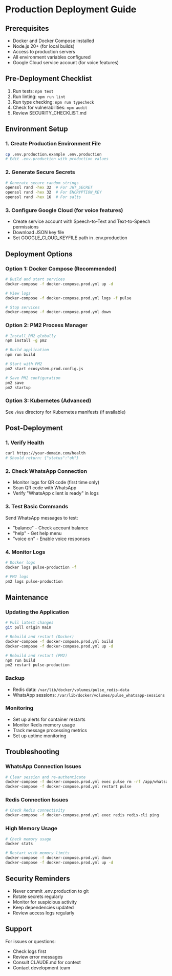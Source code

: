 # Production Deployment Guide

## Prerequisites
- Docker and Docker Compose installed
- Node.js 20+ (for local builds)
- Access to production servers
- All environment variables configured
- Google Cloud service account (for voice features)

## Pre-Deployment Checklist
1. Run tests: `npm test`
2. Run linting: `npm run lint`
3. Run type checking: `npm run typecheck`
4. Check for vulnerabilities: `npm audit`
5. Review SECURITY_CHECKLIST.md

## Environment Setup

### 1. Create Production Environment File
```bash
cp .env.production.example .env.production
# Edit .env.production with production values
```

### 2. Generate Secure Secrets
```bash
# Generate secure random strings
openssl rand -hex 32  # For JWT_SECRET
openssl rand -hex 32  # For ENCRYPTION_KEY
openssl rand -hex 16  # For salts
```

### 3. Configure Google Cloud (for voice features)
- Create service account with Speech-to-Text and Text-to-Speech permissions
- Download JSON key file
- Set GOOGLE_CLOUD_KEYFILE path in .env.production

## Deployment Options

### Option 1: Docker Compose (Recommended)
```bash
# Build and start services
docker-compose -f docker-compose.prod.yml up -d

# View logs
docker-compose -f docker-compose.prod.yml logs -f pulse

# Stop services
docker-compose -f docker-compose.prod.yml down
```

### Option 2: PM2 Process Manager
```bash
# Install PM2 globally
npm install -g pm2

# Build application
npm run build

# Start with PM2
pm2 start ecosystem.prod.config.js

# Save PM2 configuration
pm2 save
pm2 startup
```

### Option 3: Kubernetes (Advanced)
See `/k8s` directory for Kubernetes manifests (if available)

## Post-Deployment

### 1. Verify Health
```bash
curl https://your-domain.com/health
# Should return: {"status":"ok"}
```

### 2. Check WhatsApp Connection
- Monitor logs for QR code (first time only)
- Scan QR code with WhatsApp
- Verify "WhatsApp client is ready" in logs

### 3. Test Basic Commands
Send WhatsApp messages to test:
- "balance" - Check account balance
- "help" - Get help menu
- "voice on" - Enable voice responses

### 4. Monitor Logs
```bash
# Docker logs
docker logs pulse-production -f

# PM2 logs
pm2 logs pulse-production
```

## Maintenance

### Updating the Application
```bash
# Pull latest changes
git pull origin main

# Rebuild and restart (Docker)
docker-compose -f docker-compose.prod.yml build
docker-compose -f docker-compose.prod.yml up -d

# Rebuild and restart (PM2)
npm run build
pm2 restart pulse-production
```

### Backup
- Redis data: `/var/lib/docker/volumes/pulse_redis-data`
- WhatsApp sessions: `/var/lib/docker/volumes/pulse_whatsapp-sessions`

### Monitoring
- Set up alerts for container restarts
- Monitor Redis memory usage
- Track message processing metrics
- Set up uptime monitoring

## Troubleshooting

### WhatsApp Connection Issues
```bash
# Clear session and re-authenticate
docker-compose -f docker-compose.prod.yml exec pulse rm -rf /app/whatsapp-sessions/*
docker-compose -f docker-compose.prod.yml restart pulse
```

### Redis Connection Issues
```bash
# Check Redis connectivity
docker-compose -f docker-compose.prod.yml exec redis redis-cli ping
```

### High Memory Usage
```bash
# Check memory usage
docker stats

# Restart with memory limits
docker-compose -f docker-compose.prod.yml down
docker-compose -f docker-compose.prod.yml up -d
```

## Security Reminders
- Never commit .env.production to git
- Rotate secrets regularly
- Monitor for suspicious activity
- Keep dependencies updated
- Review access logs regularly

## Support
For issues or questions:
- Check logs first
- Review error messages
- Consult CLAUDE.md for context
- Contact development team